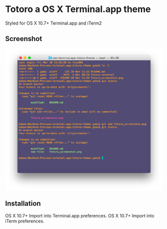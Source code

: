 # Totoro a OS X Terminal.app theme

Styled for OS X 10.7+ Terminal.app and iTerm2


## Screenshot

<img align="middle" src="Totoro_screenshot.png">

## Installation

OS X 10.7+ Import into Terminal.app preferences.
OS X 10.7+ Import into iTerm preferences.
